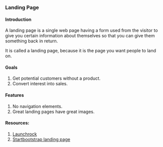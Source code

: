 ### Landing Page

#### Introduction
A landing page is a single web page having a form used from the visitor 
to give you certain information about themselves so that you can give them something back in return.

It is called a landing page, because it is the page you want people to land on.  

#### Goals

1. Get potential customers without a product.
2. Convert interest into sales.

#### Features

1. No navigation elements.
2. Great landing pages have great images.

#### Resources:

1. [Launchrock](https://www.launchrock.com/)
2. [Startbootstrap landing page](https://github.com/BlackrockDigital/startbootstrap-landing-page)
